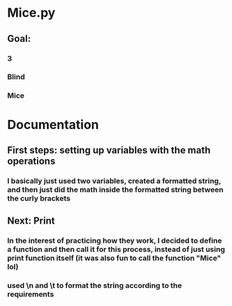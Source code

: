 # Mice.py
## Goal:
###  3
### 	Blind
###	    	Mice

# Documentation
## First steps: setting up variables with the math operations

### I basically just used two variables, created a formatted string, and then just did the math inside the formatted string between the curly brackets

## Next: Print

### In the interest of practicing how they work, I decided to define a function and then call it for this process, instead of just using print function itself (it was also fun to call the function "Mice" lol)

### used \n and \t to format the string according to the requirements


